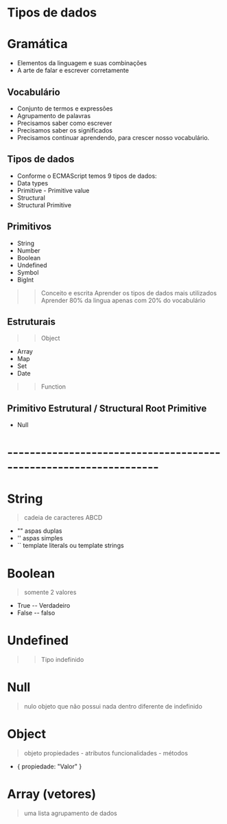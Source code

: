 # Tipos de dados

# Gramática
- Elementos da linguagem e suas combinações
- A arte de falar e escrever corretamente

## Vocabulário
- Conjunto de termos e expressões
- Agrupamento de palavras
- Precisamos saber como escrever
- Precisamos saber os significados
- Precisamos continuar aprendendo, para crescer nosso vocabulário.

## Tipos de dados

- Conforme o ECMAScript temos 9 tipos de dados:
- Data types
- Primitive - Primitive value
- Structural
- Structural Primitive

## Primitivos

- String
- Number
- Boolean
- Undefined
- Symbol
- BigInt

> > Conceito e escrita
> > Aprender os tipos de dados mais utilizados
> > Aprender 80% da lingua apenas com 20% do vocabulário

## Estruturais

> > Object

- Array
- Map
- Set
- Date
> > Function

## Primitivo Estrutural / Structural Root Primitive

- Null

# -----------------------------------------------------------------

# String

> cadeia de caracteres ABCD

- "" aspas duplas
- '' aspas simples
- `` template literals ou template strings

# Boolean

> somente 2 valores

- True -- Verdadeiro
- False -- falso

# Undefined

> > Tipo indefinido

# Null

> nulo
> objeto que não possui nada dentro
> diferente de indefinido

# Object

> objeto
> propiedades - atributos
> funcionalidades - métodos
- { propiedade: "Valor" }

# Array (vetores)

> uma lista
> agrupamento de dados
